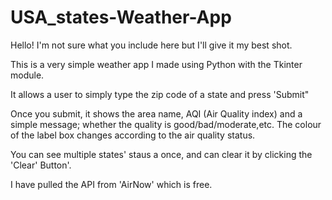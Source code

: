 # USA_states-Weather-App



Hello! I'm not sure what you include here but I'll give it my best shot.

This is a very simple weather app I made using Python with the Tkinter module.

It allows a user to simply type the zip code of a state and press 'Submit"

Once you submit, it shows the area name, AQI (Air Quality index) and a simple message; whether the quality is good/bad/moderate,etc.
The colour of the label box changes according to the air quality status.

You can see multiple states' staus a once, and can clear it by clicking the 'Clear' Button'.


I have pulled the API from 'AirNow' which is free.


